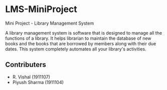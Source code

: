 # LMS-MiniProject
Mini Project - Library Management System

A library management system is software that is designed to manage all the functions of a library. It helps librarian to maintain the database of new books and the books that are borrowed by members along with their due dates. This system completely automates all your library's activities.

## Contributers
- R. Vishal (1911107)
- Piyush Sharma (1911104)
